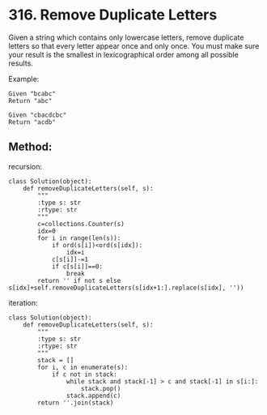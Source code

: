 # 316. Remove Duplicate Letters

Given a string which contains only lowercase letters, remove duplicate letters so that every letter appear once and only once. You must make sure your result is the smallest in lexicographical order among all possible results.

Example:

    Given "bcabc"
    Return "abc"
    
    Given "cbacdcbc"
    Return "acdb"
    
## Method:

recursion:

    class Solution(object):
        def removeDuplicateLetters(self, s):
            """
            :type s: str
            :rtype: str
            """
            c=collections.Counter(s)
            idx=0
            for i in range(len(s)):
                if ord(s[i])<ord(s[idx]):
                    idx=i
                c[s[i]]-=1
                if c[s[i]]==0:
                    break
            return '' if not s else s[idx]+self.removeDuplicateLetters(s[idx+1:].replace(s[idx], ''))
            
iteration:

    class Solution(object):
        def removeDuplicateLetters(self, s):
            """
            :type s: str
            :rtype: str
            """
            stack = []
            for i, c in enumerate(s):
                if c not in stack:
                    while stack and stack[-1] > c and stack[-1] in s[i:]:
                        stack.pop()
                    stack.append(c)
            return ''.join(stack)